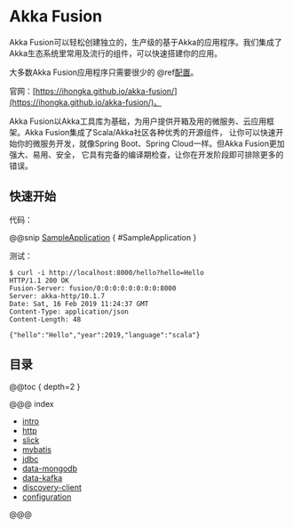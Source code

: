 # Akka Fusion

Akka Fusion可以轻松创建独立的，生产级的基于Akka的应用程序。我们集成了Akka生态系统里常用及流行的组件，可以快速搭建你的应用。

大多数Akka Fusion应用程序只需要很少的 @ref[配置](configuration/index.md)。

官网：[https://ihongka.github.io/akka-fusion/](https://ihongka.github.io/akka-fusion/)。

Akka Fusion以Akka工具库为基础，为用户提供开箱及用的微服务、云应用框架。Akka Fusion集成了Scala/Akka社区各种优秀的开源组件，
让你可以快速开始你的微服务开发，就像Spring Boot、Spring Cloud一样。但Akka Fusion更加强大、易用、安全，
它具有完备的编译期检查，让你在开发阶段即可排除更多的错误。

## 快速开始

代码：

@@snip [SampleApplication](../scala/fusion/docs/sample/SampleApplication.scala) { #SampleApplication }

测试：
```
$ curl -i http://localhost:8000/hello?hello=Hello
HTTP/1.1 200 OK
Fusion-Server: fusion/0:0:0:0:0:0:0:0:8000
Server: akka-http/10.1.7
Date: Sat, 16 Feb 2019 11:24:37 GMT
Content-Type: application/json
Content-Length: 48

{"hello":"Hello","year":2019,"language":"scala"}
```

## 目录

@@toc { depth=2 }

@@@ index

* [intro](intro/index.md)
* [http](http/index.md)
* [slick](slick/index.md)
* [mybatis](mybatis/index.md)
* [jdbc](jdbc/index.md)
* [data-mongodb](data-mongodb/index.md)
* [data-kafka](data-kafka/index.md)
* [discovery-client](discovery-client/index.md)
* [configuration](configuration/index.md)

@@@
